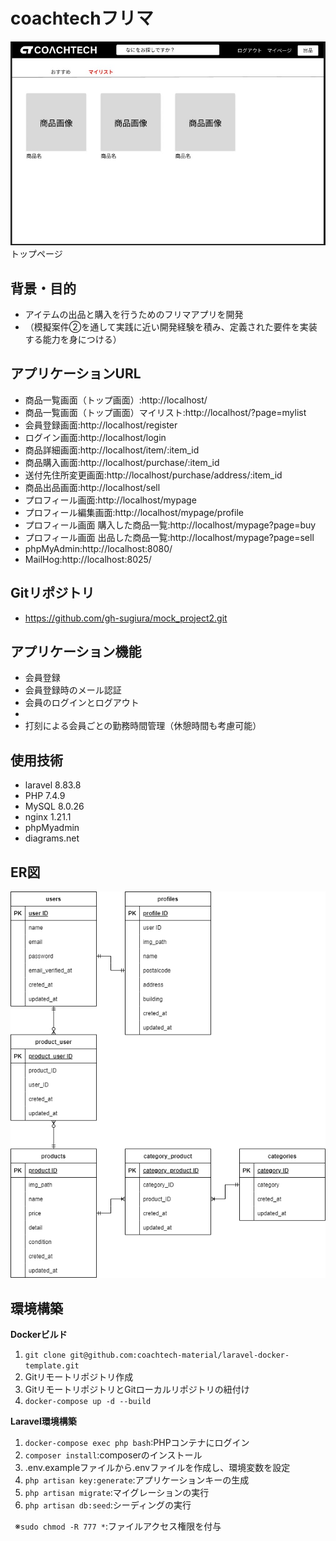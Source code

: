 # coachtechフリマ
![トップページ](top_page.jpg "トップページ")  
トップページ


## 背景・目的
* アイテムの出品と購入を行うためのフリマアプリを開発
* （模擬案件②を通して実践に近い開発経験を積み、定義された要件を実装する能力を身につける）


## アプリケーションURL
* 商品一覧画面（トップ画面）:http://localhost/
* 商品一覧画面（トップ画面）マイリスト:http://localhost/?page=mylist
* 会員登録画面:http://localhost/register
* ログイン画面:http://localhost/login
* 商品詳細画面:http://localhost/item/:item_id
* 商品購入画面:http://localhost/purchase/:item_id
* 送付先住所変更画面:http://localhost/purchase/address/:item_id
* 商品出品画面:http://localhost/sell
* プロフィール画面:http://localhost/mypage
* プロフィール編集画面:http://localhost/mypage/profile
* プロフィール画面 購入した商品一覧:http://localhost/mypage?page=buy
* プロフィール画面 出品した商品一覧:http://localhost/mypage?page=sell
* phpMyAdmin:http://localhost:8080/
* MailHog:http://localhost:8025/


## Gitリポジトリ
* https://github.com/gh-sugiura/mock_project2.git


## アプリケーション機能
* 会員登録
* 会員登録時のメール認証
* 会員のログインとログアウト
* 
* 打刻による会員ごとの勤務時間管理（休憩時間も考慮可能）


## 使用技術
* laravel 8.83.8
* PHP 7.4.9
* MySQL 8.0.26
* nginx 1.21.1
* phpMyadmin
* diagrams.net


## ER図
![ER図](src/er_diagram.drawio.png)


## 環境構築
**Dockerビルド**
1. `git clone git@github.com:coachtech-material/laravel-docker-template.git`
2. Gitリモートリポジトリ作成
3. GitリモートリポジトリとGitローカルリポジトリの紐付け
4. `docker-compose up -d --build`

**Laravel環境構築**
1. `docker-compose exec php bash`:PHPコンテナにログイン
2. `composer install`:composerのインストール
3. .env.exampleファイルから.envファイルを作成し、環境変数を設定
4. `php artisan key:generate`:アプリケーションキーの生成
5. `php artisan migrate`:マイグレーションの実行
6. `php artisan db:seed`:シーディングの実行

&ensp;※`sudo chmod -R 777 *`:ファイルアクセス権限を付与